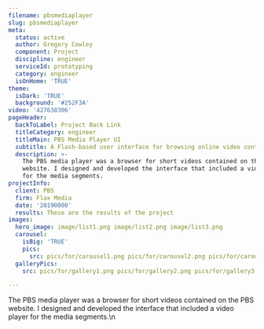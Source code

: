 ```yaml
---
filename: pbsmediaplayer
slug: pbsmediaplayer
meta:
  status: active
  author: Gregory Cowley
  component: Project
  discipline: engineer
  serviceId: prototyping
  category: engineer
  isOnHome: 'TRUE'
theme:
  isDark: 'TRUE'
  background: '#252F3A'
video: '427638306'
pageHeader:
  backToLabel: Project Back Link
  titleCategory: engineer
  titleMain: PBS Media Player UI
  subtitle: A Flash-based user interface for browsing online video content
  description: >-
    The PBS media player was a browser for short videos contained on the PBS
    website. I designed and developed the interface that included a video player
    for the media segments.
projectInfo:
  client: PBS
  firm: Flax Media
  date: '20190000'
  results: These are the results of the project
images:
  hero_image: image/list1.png image/list2.png image/list3.png
  carousel:
    isBig: 'TRUE'
    pics:
      src: pics/for/carousel1.png pics/for/carousel2.png pics/for/carousel3.png
  galleryPics:
    src: pics/for/gallery1.png pics/for/gallery2.png pics/for/gallery3.png

---
```

The PBS media player was a browser for short videos contained on the PBS website. I designed and developed the interface that included a video player for the media segments.\n
  